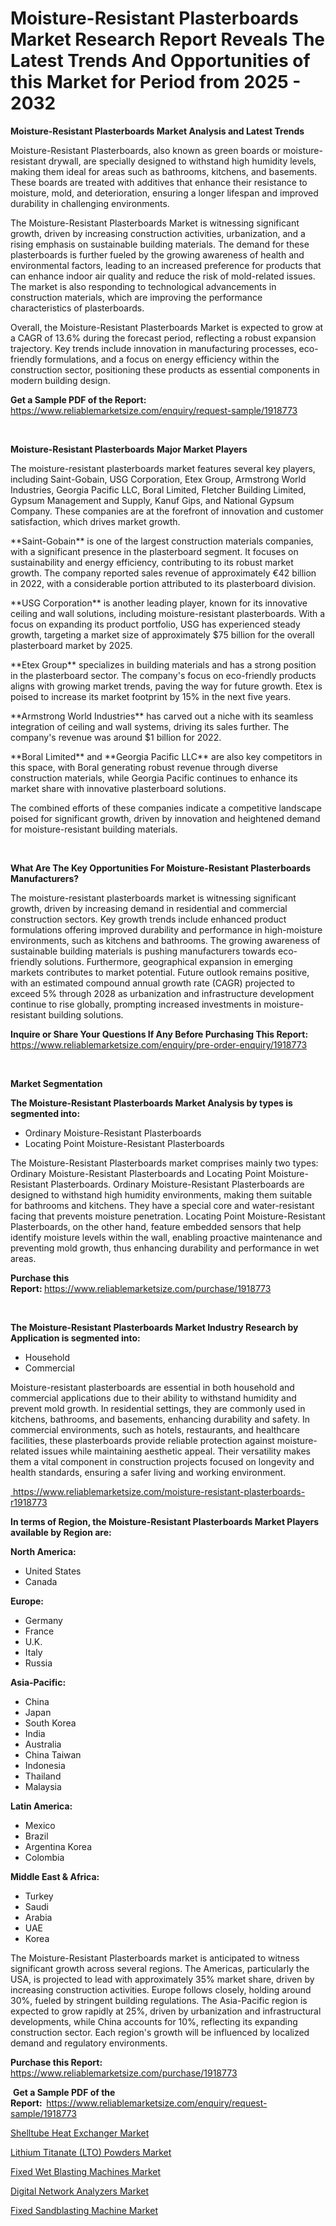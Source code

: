 <p><h1>Moisture-Resistant Plasterboards Market Research Report Reveals The Latest Trends And Opportunities of this Market for Period from 2025 - 2032</h1></p><p><strong>Moisture-Resistant Plasterboards Market Analysis and Latest Trends</strong></p>
<p><p>Moisture-Resistant Plasterboards, also known as green boards or moisture-resistant drywall, are specially designed to withstand high humidity levels, making them ideal for areas such as bathrooms, kitchens, and basements. These boards are treated with additives that enhance their resistance to moisture, mold, and deterioration, ensuring a longer lifespan and improved durability in challenging environments.</p><p>The Moisture-Resistant Plasterboards Market is witnessing significant growth, driven by increasing construction activities, urbanization, and a rising emphasis on sustainable building materials. The demand for these plasterboards is further fueled by the growing awareness of health and environmental factors, leading to an increased preference for products that can enhance indoor air quality and reduce the risk of mold-related issues. The market is also responding to technological advancements in construction materials, which are improving the performance characteristics of plasterboards.</p><p>Overall, the Moisture-Resistant Plasterboards Market is expected to grow at a CAGR of 13.6% during the forecast period, reflecting a robust expansion trajectory. Key trends include innovation in manufacturing processes, eco-friendly formulations, and a focus on energy efficiency within the construction sector, positioning these products as essential components in modern building design.</p></p>
<p><strong>Get a Sample PDF of the Report:&nbsp;</strong> <a href="https://www.reliablemarketsize.com/enquiry/request-sample/1918773?utm_campaign=1879&utm_medium=2&utm_source=Github&utm_content=ia&utm_term=28032025&utm_id=moisture-resistant-plasterboards">https://www.reliablemarketsize.com/enquiry/request-sample/1918773</a></p>
<p>&nbsp;</p>
<p><strong>Moisture-Resistant Plasterboards Major Market Players</strong></p>
<p><p>The moisture-resistant plasterboards market features several key players, including Saint-Gobain, USG Corporation, Etex Group, Armstrong World Industries, Georgia Pacific LLC, Boral Limited, Fletcher Building Limited, Gypsum Management and Supply, Kanuf Gips, and National Gypsum Company. These companies are at the forefront of innovation and customer satisfaction, which drives market growth.</p><p>**Saint-Gobain** is one of the largest construction materials companies, with a significant presence in the plasterboard segment. It focuses on sustainability and energy efficiency, contributing to its robust market growth. The company reported sales revenue of approximately €42 billion in 2022, with a considerable portion attributed to its plasterboard division.</p><p>**USG Corporation** is another leading player, known for its innovative ceiling and wall solutions, including moisture-resistant plasterboards. With a focus on expanding its product portfolio, USG has experienced steady growth, targeting a market size of approximately $75 billion for the overall plasterboard market by 2025. </p><p>**Etex Group** specializes in building materials and has a strong position in the plasterboard sector. The company's focus on eco-friendly products aligns with growing market trends, paving the way for future growth. Etex is poised to increase its market footprint by 15% in the next five years.</p><p>**Armstrong World Industries** has carved out a niche with its seamless integration of ceiling and wall systems, driving its sales further. The company's revenue was around $1 billion for 2022.</p><p>**Boral Limited** and **Georgia Pacific LLC** are also key competitors in this space, with Boral generating robust revenue through diverse construction materials, while Georgia Pacific continues to enhance its market share with innovative plasterboard solutions.</p><p>The combined efforts of these companies indicate a competitive landscape poised for significant growth, driven by innovation and heightened demand for moisture-resistant building materials.</p></p>
<p>&nbsp;</p>
<p><strong>What Are The Key Opportunities For Moisture-Resistant Plasterboards Manufacturers?</strong></p>
<p><p>The moisture-resistant plasterboards market is witnessing significant growth, driven by increasing demand in residential and commercial construction sectors. Key growth trends include enhanced product formulations offering improved durability and performance in high-moisture environments, such as kitchens and bathrooms. The growing awareness of sustainable building materials is pushing manufacturers towards eco-friendly solutions. Furthermore, geographical expansion in emerging markets contributes to market potential. Future outlook remains positive, with an estimated compound annual growth rate (CAGR) projected to exceed 5% through 2028 as urbanization and infrastructure development continue to rise globally, prompting increased investments in moisture-resistant building solutions.</p></p>
<p><strong>Inquire or Share Your Questions If Any Before Purchasing This Report:</strong> <a href="https://www.reliablemarketsize.com/enquiry/pre-order-enquiry/1918773?utm_campaign=1879&utm_medium=2&utm_source=Github&utm_content=ia&utm_term=28032025&utm_id=moisture-resistant-plasterboards">https://www.reliablemarketsize.com/enquiry/pre-order-enquiry/1918773</a></p>
<p>&nbsp;</p>
<p><strong>Market Segmentation</strong></p>
<p><strong>The Moisture-Resistant Plasterboards Market Analysis by types is segmented into:</strong></p>
<p><ul><li>Ordinary Moisture-Resistant Plasterboards</li><li>Locating Point Moisture-Resistant Plasterboards</li></ul></p>
<p><p>The Moisture-Resistant Plasterboards market comprises mainly two types: Ordinary Moisture-Resistant Plasterboards and Locating Point Moisture-Resistant Plasterboards. Ordinary Moisture-Resistant Plasterboards are designed to withstand high humidity environments, making them suitable for bathrooms and kitchens. They have a special core and water-resistant facing that prevents moisture penetration. Locating Point Moisture-Resistant Plasterboards, on the other hand, feature embedded sensors that help identify moisture levels within the wall, enabling proactive maintenance and preventing mold growth, thus enhancing durability and performance in wet areas.</p></p>
<p><strong>Purchase this Report:&nbsp;</strong><a href="https://www.reliablemarketsize.com/purchase/1918773?utm_campaign=1879&utm_medium=2&utm_source=Github&utm_content=ia&utm_term=28032025&utm_id=moisture-resistant-plasterboards">https://www.reliablemarketsize.com/purchase/1918773</a></p>
<p>&nbsp;</p>
<p><strong>The Moisture-Resistant Plasterboards Market Industry Research by Application is segmented into:</strong></p>
<p><ul><li>Household</li><li>Commercial</li></ul></p>
<p><p>Moisture-resistant plasterboards are essential in both household and commercial applications due to their ability to withstand humidity and prevent mold growth. In residential settings, they are commonly used in kitchens, bathrooms, and basements, enhancing durability and safety. In commercial environments, such as hotels, restaurants, and healthcare facilities, these plasterboards provide reliable protection against moisture-related issues while maintaining aesthetic appeal. Their versatility makes them a vital component in construction projects focused on longevity and health standards, ensuring a safer living and working environment.</p></p>
<p><a href="https://www.reliablemarketsize.com/moisture-resistant-plasterboards-r1918773?utm_campaign=1879&utm_medium=2&utm_source=Github&utm_content=ia&utm_term=28032025&utm_id=moisture-resistant-plasterboards">&nbsp;https://www.reliablemarketsize.com/moisture-resistant-plasterboards-r1918773</a></p>
<p><strong>In terms of Region, the Moisture-Resistant Plasterboards Market Players available by Region are:</strong></p>
<p>
    <p> <strong> North America: </strong>
        <ul>
            <li>United States</li>
            <li>Canada</li>
        </ul>
        </p> 
    <p> <strong> Europe: </strong>
        <ul>
            <li>Germany</li>
            <li>France</li>
            <li>U.K.</li>
            <li>Italy</li>
            <li>Russia</li>
        </ul>
        </p> 
    <p> <strong> Asia-Pacific: </strong>
        <ul>
            <li>China</li>
            <li>Japan</li>
            <li>South Korea</li>
            <li>India</li>
            <li>Australia</li>
            <li>China Taiwan</li>
            <li>Indonesia</li>
            <li>Thailand</li>
            <li>Malaysia</li>
        </ul>
        </p> 
    <p> <strong> Latin America: </strong>
        <ul>
            <li>Mexico</li>
            <li>Brazil</li>
            <li>Argentina Korea</li>
            <li>Colombia</li>
        </ul>
        </p> 
    <p> <strong> Middle East & Africa: </strong>
        <ul>
            <li>Turkey</li>
            <li>Saudi</li>
            <li>Arabia</li>
            <li>UAE</li>
            <li>Korea</li>
        </ul>
    </p>
    </p>
<p><p>The Moisture-Resistant Plasterboards market is anticipated to witness significant growth across several regions. The Americas, particularly the USA, is projected to lead with approximately 35% market share, driven by increasing construction activities. Europe follows closely, holding around 30%, fueled by stringent building regulations. The Asia-Pacific region is expected to grow rapidly at 25%, driven by urbanization and infrastructural developments, while China accounts for 10%, reflecting its expanding construction sector. Each region's growth will be influenced by localized demand and regulatory environments.</p></p>
<p><strong>Purchase this Report: </strong><a href="https://www.reliablemarketsize.com/purchase/1918773?utm_campaign=1879&utm_medium=2&utm_source=Github&utm_content=ia&utm_term=28032025&utm_id=moisture-resistant-plasterboards">https://www.reliablemarketsize.com/purchase/1918773</a></p>
<p>&nbsp;<strong>Get a Sample PDF of the Report:&nbsp;&nbsp;</strong><a href="https://www.reliablemarketsize.com/enquiry/request-sample/1918773?utm_campaign=1879&utm_medium=2&utm_source=Github&utm_content=ia&utm_term=28032025&utm_id=moisture-resistant-plasterboards">https://www.reliablemarketsize.com/enquiry/request-sample/1918773</a></p>
<p><strong></strong></p>
<p><p><a href="https://github.com/rullihipes6h/Market-Research-Report-List-1/blob/main/shelltube-heat-exchanger-market.md?utm_campaign=1879&utm_medium=2&utm_source=Github&utm_content=ia&utm_term=28032025&utm_id=moisture-resistant-plasterboards">Shelltube Heat Exchanger Market</a></p><p><a href="https://github.com/rojannovarwd/Market-Research-Report-List-1/blob/main/lithium-titanate-lto-powders-market.md?utm_campaign=1879&utm_medium=2&utm_source=Github&utm_content=ia&utm_term=28032025&utm_id=moisture-resistant-plasterboards">Lithium Titanate (LTO) Powders Market</a></p><p><a href="https://github.com/FassouRP/Market-Research-Report-List-7/blob/main/fixed-wet-blasting-machines-market.md?utm_campaign=1879&utm_medium=2&utm_source=Github&utm_content=ia&utm_term=28032025&utm_id=moisture-resistant-plasterboards">Fixed Wet Blasting Machines Market</a></p><p><a href="https://github.com/dandatesha7q/Market-Research-Report-List-1/blob/main/digital-network-analyzers-market.md?utm_campaign=1879&utm_medium=2&utm_source=Github&utm_content=ia&utm_term=28032025&utm_id=moisture-resistant-plasterboards">Digital Network Analyzers Market</a></p><p><a href="https://github.com/zeraikulkawb/Market-Research-Report-List-1/blob/main/fixed-sandblasting-machine-market.md?utm_campaign=1879&utm_medium=2&utm_source=Github&utm_content=ia&utm_term=28032025&utm_id=moisture-resistant-plasterboards">Fixed Sandblasting Machine Market</a></p></p>